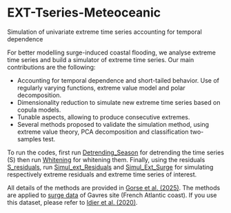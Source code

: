 # EXT-Tseries-Meteoceanic
Simulation of univariate extreme time series accounting for temporal dependence

For better modelling surge-induced coastal flooding, we analyse extreme time series and build a simulator of extreme time series. 
Our main contributions are the following:
- Accounting for temporal dependence and short-tailed behavior. Use of regularly varying functions, extreme value model and polar decomposition. 
- Dimensionality reduction to simulate new extreme time series based on copula models. 
- Tunable aspects, allowing to produce consecutive extremes.
- Several methods proposed to validate the simulation method, using extreme value theory, PCA decomposition and classification two-samples test. 

To run the codes, first run [Detrending_Season](./Detrending_Season.Rmd) for detrending the time series (S) then run [Whitening](./Whitening.Rmd) for whitening them. Finally, using the residuals [S_residuals](./residuals/S_residuals.csv), run [Simul_ext_Residuals](./Simul_ext_Residuals.Rmd) and [Simul_Ext_Surge](./Simul_Ext_Surge.Rmd) for simulating respectively extreme residuals and extreme time series of interest. 

All details of the methods are provided in [Gorse et al. (2025)](https://arxiv.org/abs/2508.13687). The methods are applied to [surge data](./Data_Surge.csv) of Gavres site (French Atlantic coast). If you use this dataset, please refer to [Idier et al. (2020)](https://link.springer.com/article/10.1007/s11069-020-03882-4).
